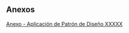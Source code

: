## Anexos

[Anexo - Aplicación de Patrón de Diseño XXXXX](https://github.com/Rosariomillapi/proyectoGIMNASIO/blob/main/Patr%C3%B3nDeDise%C3%B1o.md)
